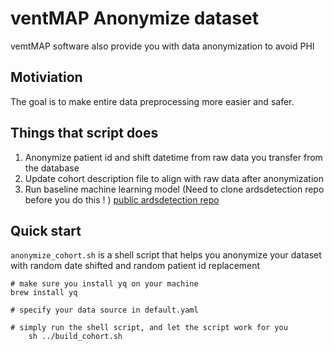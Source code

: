 # ventMAP Anonymize dataset
vemtMAP software also provide you with data anonymization to avoid PHI

## Motiviation

The goal is to make entire data preprocessing more easier and safer. 

## Things that script does

 1. Anonymize patient id and shift datetime from raw data you transfer from the database 
 2. Update cohort description file to align with raw data after anonymization
 3. Run baseline machine learning model (Need to clone ardsdetection repo before you do this ! ) [public ardsdetection repo](https://github.com/hahnicity/ardsdetection) 


## Quick start

`anonymize_cohort.sh` is a shell script that helps you anonymize your dataset with random date shifted and random patient id replacement

	# make sure you install yq on your machine
	brew install yq 

	# specify your data source in default.yaml

	# simply run the shell script, and let the script work for you
		sh ../build_cohort.sh


